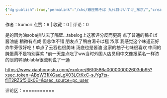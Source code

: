 ```yaml
---
{"dg-publish":true,"permalink":"/xhs/銀座鴨そば 九代目けいすけ_东京/","created":"2025-03-17T23:02:33.971+08:00","updated":"2025-03-17T23:02:33.971+08:00"}
---
```


作者：kumori
点赞：6   |   收藏：0   |   评论：0

是的因为油soba排队去了隔壁…tabelog上这家评分反而更高
点了普通的鴨そば 酱油底 稍微有点咸 但总体不错 朋友点了鴨白湯そば極 浓厚 我感觉这个味道正好 炸牛蒡很好吃！单点了云吞也很美味 汤底也是酱油
这家的柚子七味很喜欢 中间的腌蛋黄不是特别喜欢
*前一天差点吃了ww当时外国人店员用中文像报菜名一样浓的淡的鸭汤blabla很流利说了一通

https://www.xiaohongshu.com/explore/66f0586a000000002603db95?xsec_token=ABqW31iXGaeLgX03LCtKxC-sJYg7ts-f1T2RZSf5i0k0E=&xsec_source=pc_user

评论区：===========

